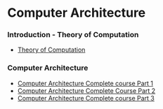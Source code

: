 # Computer Architecture

### Introduction - Theory of Computation
 - [Theory of Computation](https://www.youtube.com/playlist?list=PLUl4u3cNGP60_JNv2MmK3wkOt9syvfQWY)

### Computer Architecture
 - [Computer Architecture Complete course Part 1](https://www.youtube.com/watch?v=9nuAjYRbITQ)
 - [Computer Architecture Complete Course Part 2](https://www.youtube.com/watch?v=foCkCSZXOt8)
 - [Computer Architecture Complete course Part 3](https://www.youtube.com/watch?v=BHMETwOXvWw)

